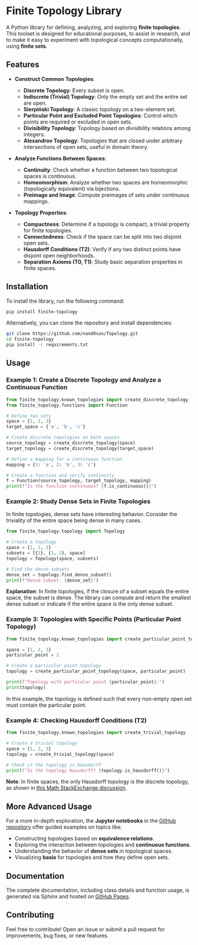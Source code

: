 # Finite Topology Library

A Python library for defining, analyzing, and exploring **finite topologies**. This toolset is designed for educational purposes, to assist in research, and to make it easy to experiment with topological concepts computationally, using **finite sets**. 

## Features

- **Construct Common Topologies**: 
  - **Discrete Topology**: Every subset is open.
  - **Indiscrete (Trivial) Topology**: Only the empty set and the entire set are open.
  - **Sierpiński Topology**: A classic topology on a two-element set.
  - **Particular Point and Excluded Point Topologies**: Control which points are required or excluded in open sets.
  - **Divisibility Topology**: Topology based on divisibility relations among integers.
  - **Alexandrov Topology**: Topologies that are closed under arbitrary intersections of open sets, useful in domain theory.
  
- **Analyze Functions Between Spaces**:
  - **Continuity**: Check whether a function between two topological spaces is continuous.
  - **Homeomorphism**: Analyze whether two spaces are homeomorphic (topologically equivalent) via bijections.
  - **Preimage and Image**: Compute preimages of sets under continuous mappings.
  
- **Topology Properties**:
  - **Compactness**: Determine if a topology is compact, a trivial property for finite topologies.
  - **Connectedness**: Check if the space can be split into two disjoint open sets.
  - **Hausdorff Conditions (T2)**: Verify if any two distinct points have disjoint open neighborhoods.
  - **Separation Axioms (T0, T1)**: Study basic separation properties in finite spaces.

## Installation

To install the library, run the following command:

```bash
pip install finite-topology
```

Alternatively, you can clone the repository and install dependencies:

```bash
git clone https://github.com/nand0san/Topology.git
cd finite-topology
pip install -r requirements.txt
```

## Usage

### Example 1: Create a Discrete Topology and Analyze a Continuous Function

```python
from finite_topology.known_topologies import create_discrete_topology
from finite_topology.functions import Function

# Define two sets
space = {1, 2, 3}
target_space = {'a', 'b', 'c'}

# Create discrete topologies on both spaces
source_topology = create_discrete_topology(space)
target_topology = create_discrete_topology(target_space)

# Define a mapping for a continuous function
mapping = {1: 'a', 2: 'b', 3: 'c'}

# Create a function and verify continuity
f = Function(source_topology, target_topology, mapping)
print(f"Is the function continuous? {f.is_continuous()}")
```

### Example 2: Study Dense Sets in Finite Topologies

In finite topologies, dense sets have interesting behavior. Consider the triviality of the entire space being dense in many cases.

```python
from finite_topology.topology import Topology

# Create a topology
space = {1, 2, 3}
subsets = [{1}, {1, 2}, space]
topology = Topology(space, subsets)

# Find the dense subsets
dense_set = topology.find_dense_subset()
print(f"Dense subset: {dense_set}")
```

**Explanation**: In finite topologies, if the closure of a subset equals the entire space, the subset is dense. The library can compute and return the smallest dense subset or indicate if the entire space is the only dense subset.

### Example 3: Topologies with Specific Points (Particular Point Topology)

```python
from finite_topology.known_topologies import create_particular_point_topology

space = {1, 2, 3}
particular_point = 2

# Create a particular point topology
topology = create_particular_point_topology(space, particular_point)

print(f"Topology with particular point {particular_point}:")
print(topology)
```

In this example, the topology is defined such that every non-empty open set must contain the particular point.

### Example 4: Checking Hausdorff Conditions (T2)

```python
from finite_topology.known_topologies import create_trivial_topology

# Create a trivial topology
space = {1, 2, 3}
topology = create_trivial_topology(space)

# Check if the topology is Hausdorff
print(f"Is the topology Hausdorff? {topology.is_hausdorff()}")
```

**Note**: In finite spaces, the only Hausdorff topology is the discrete topology, as shown in [this Math StackExchange discussion](https://math.stackexchange.com/questions/1567152/a-finite-hausdorff-space-is-discrete).

## More Advanced Usage

For a more in-depth exploration, the **Jupyter notebooks** in the [GitHub repository](https://github.com/nand0san/Topology/tree/main) offer guided examples on topics like:

- Constructing topologies based on **equivalence relations**.
- Exploring the interaction between topologies and **continuous functions**.
- Understanding the behavior of **dense sets** in topological spaces.
- Visualizing **basis** for topologies and how they define open sets.

## Documentation

The complete documentation, including class details and function usage, is generated via Sphinx and hosted on [GitHub Pages](https://nand0san.github.io/Topology/_build/html/index.html).

## Contributing

Feel free to contribute! Open an issue or submit a pull request for improvements, bug fixes, or new features.